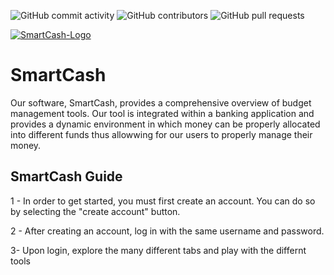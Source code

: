      
![GitHub commit activity](https://img.shields.io/github/commit-activity/y/Mansoor8484/smartcash-1)
![GitHub contributors](https://img.shields.io/github/contributors/Mansoor8484/smartcash-1)
![GitHub pull requests](https://img.shields.io/github/issues-pr/Mansoor8484/smartcash-1)

[![SmartCash-Logo](https://github.com/Mansoor8484/smartcash-1/assets/133172376/77532911-7dc4-43e4-a5d4-3c9bfd3ab2f1)](C:/Users/12484/Downloads/SmartCash-Logo)

# **SmartCash**

Our software, SmartCash, provides a comprehensive overview of budget management tools. Our tool is integrated within a banking application and provides a dynamic environment in which money can be properly allocated into different funds thus allowwing for our users to properly manage their money.

## **SmartCash Guide**
1 - In order to get started, you must first create an account. You can do so by selecting the "create account" button.

2 - After creating an account, log in with the same username and password.

3- Upon login, explore the many different tabs and play with the differnt tools
